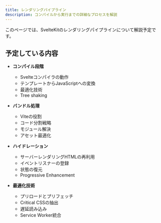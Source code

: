```yaml
---
title: レンダリングパイプライン
description: コンパイルから実行までの詳細なプロセスを解説
---
```


<script>
  import PreparingPage from '$lib/components/PreparingPage.svelte';
</script>

<PreparingPage />

このページでは、SvelteKitのレンダリングパイプラインについて解説予定です。

## 予定している内容

- **コンパイル段階**
  - Svelteコンパイラの動作
  - テンプレートからJavaScriptへの変換
  - 最適化技術
  - Tree shaking

- **バンドル処理**
  - Viteの役割
  - コード分割戦略
  - モジュール解決
  - アセット最適化

- **ハイドレーション**
  - サーバーレンダリングHTMLの再利用
  - イベントリスナーの登録
  - 状態の復元
  - Progressive Enhancement

- **最適化技術**
  - プリロードとプリフェッチ
  - Critical CSSの抽出
  - 遅延読み込み
  - Service Worker統合